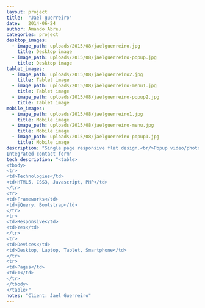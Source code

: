 ```yaml
---
layout: project 
title:  "Jael guerreiro"
date:   2014-06-24
author: Amando Abreu
categories: project
desktop_images:
  - image_path: uploads/2015/08/jaelguerreiro.jpg
    title: Desktop image
  - image_path: uploads/2015/08/jaelguerreiro-popup.jpg
    title: Desktop image
tablet_images:
  - image_path: uploads/2015/08/jaelguerreiro2.jpg
    title: Tablet image
  - image_path: uploads/2015/08/jaelguerreiro-menu1.jpg
    title: Tablet image
  - image_path: uploads/2015/08/jaelguerreiro-popup2.jpg
    title: Tablet image
mobile_images:
  - image_path: uploads/2015/08/jaelguerreiro1.jpg
    title: Mobile image
  - image_path: uploads/2015/08/jaelguerreiro-menu.jpg
    title: Mobile image
  - image_path: uploads/2015/08/jaelguerreiro-popup1.jpg
    title: Mobile image
description: "Single page responsive flat design.<br/>Popup video/photo gallery with autoplay functionality.<br/>
Integrated contact form"
tech_description: "<table>
<tbody>
<tr>
<td>Technologies</td>
<td>HTML5, CSS3, Javascript, PHP</td>
</tr>
<tr>
<td>Frameworks</td>
<td>jQuery, Bootstrap</td>
</tr>
<tr>
<td>Responsive</td>
<td>Yes</td>
</tr>
<tr>
<td>Devices</td>
<td>Desktop, Laptop, Tablet, Smartphone</td>
</tr>
<tr>
<td>Pages</td>
<td>1</td>
</tr>
</tbody>
</table>"
notes: "Client: Jael Guerreiro"
---
```

